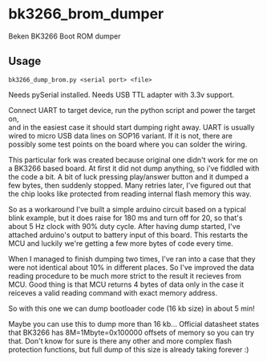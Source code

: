 # bk3266_brom_dumper
Beken BK3266 Boot ROM dumper

## Usage
`bk3266_dump_brom.py <serial port> <file>`  

Needs pySerial installed. Needs USB TTL adapter with 3.3v support.

Connect UART to target device, run the python script and power the target on,  
and in the easiest case it should start dumping right away. 
UART is usually wired to micro USB data lines on SOP16 variant.
If it is not, there are possibly some test points on the board where you can
solder the wiring.

This particular fork was created because original one didn't work for me on a
BK3266 based board. At first it did not dump anything, so i've fiddled with
the code a bit. A bit of luck pressing play/answer button and it dumped a few
bytes, then suddenly stopped. Many retries later, I've figured out that the
chip looks like protected from reading internal flash memory this way. 

So as a workaround I've built a simple arduino circuit based on a typical
blink example, but it does raise for 180 ms and turn off for 20, so that's
about 5 Hz clock with 90% duty cycle. After having dump started, I've 
attached arduino's output to battery input of this board. This restarts the 
MCU and luckily we're getting a few more bytes of code every time.

When I managed to finish dumping two times, I've ran into a case that they
were not identical about 10% in different places. So I've improved the data
reading procedure to be much more strict to the result it recieves from MCU.
Good thing is that MCU returns 4 bytes of data only in the case it reiceves
a valid reading command with exact memory address.

So with this one we can dump bootloader code (16 kb size) in about 5 min!

Maybe you can use this to dump more than 16 kb... Official datasheet states
that BK3266 has 8M=1Mbyte=0x100000 offsets of memory so you can try that.
Don't know for sure is there any other and more complex flash protection
functions, but full dump of this size is already taking forever :)
